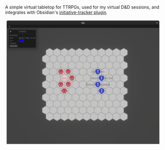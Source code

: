 A simple virtual tabletop for TTRPGs, used for my virtual D&D sessions, and integrates with Obsidian's [initiative-tracker plugin](https://github.com/javalent/initiative-tracker).

![screenshot](media/ttrpg.png)